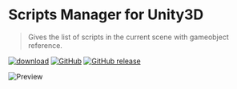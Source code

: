 # Scripts Manager for Unity3D
> Gives the list of scripts in the current scene with gameobject reference.

[![download](https://img.shields.io/badge/download-package-blue.svg)](https://github.com/prashant-singh/scripts-manager-unity3d/releases)
[![GitHub](https://img.shields.io/github/license/mashape/apistatus.svg?style=popout)](https://github.com/prashant-singh/scripts-manager-unity3d/blob/master/LICENSE)
[![GitHub release](https://img.shields.io/github/release/prashant-singh/my-scene-manager/all.svg)](https://github.com/prashant-singh/scripts-manager-unity3d/releases)

![Preview](https://zippy.gfycat.com/PeriodicAlertAfricanrockpython.gif)
